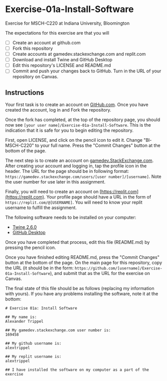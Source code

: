 # Exercise-01a-Install-Software

Exercise for MSCH-C220 at Indiana University, Bloomington

The expectations for this exercise are that you will

 - [ ] Create an account at github.com
 - [ ] Fork this repository
 - [ ] Create accounts at gamedev.stackexchange.com and replit.com
 - [ ] Download and install Twine and GitHub Desktop
 - [ ] Edit this repository's LICENSE and README.md
 - [ ] Commit and push your changes back to GitHub. Turn in the URL of your repository on Canvas.

## Instructions

Your first task is to create an account on [GitHub.com](https://github.com/). Once you have created the account, log in and Fork the repository.

Once the fork has completed, at the top of the repository page, you should now see `[your user name]/Exercise-01a-Install-Software`. This is the indication that it is safe for you to begin editing the repository.

First, open LICENSE, and click on the pencil icon to edit it. Change "Bl-MSCH-C220" to your full name. Press the "Commit Changes" button at the bottom of the page.

The next step is to create an account on [gamedev.StackExchange.com](https://gamedev.stackexchange.com/). After creating your account and logging in, tap the profile icon in the header. The URL for the page should be in following format: `https://gamedev.stackexchange.com/users/[user number]/[username]`. Note the user number for use later in this assignment.

Finally, you will need to create an account on [https://replit.com](https://replit.com). Your profile page should have a URL in the form of `https://replit.com/@[USERNAME]`. You will need to know your replit username to fulfill the assignment.

The following software needs to be installed on your computer:

 - [Twine 2.6.0](http://twinery.org/)
 - [GitHub Desktop](https://desktop.github.com/)

Once you have completed that process, edit this file (README.md) by pressing the pencil icon.

Once you have finished editing README.md, press the "Commit Changes" button at the bottom of the page. On the main page for this repository, copy the URL (it should be in the form: `https://github.com/[username]/Exercise-01a-Install-Software`), and submit that as the URL for the exercise on Canvas.

The final state of this file should be as follows (replacing my information with yours). If you have any problems installing the software, note it at the bottom:
```
# Exercise 01a: Install Software

## My name is:
Alexander Trippel

## My gamedev.stackexchange.com user number is:
169458

## My github username is:
alextrippel

## My replit username is:
alextrippel

## I have installed the software on my computer as a part of the exercise
```
